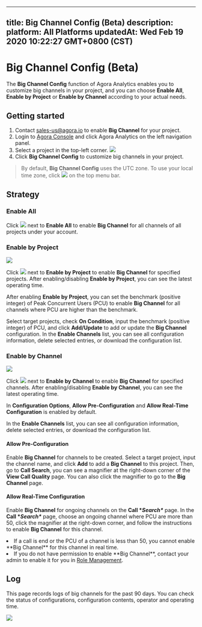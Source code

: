 
---
title: Big Channel Config (Beta)
description: 
platform: All Platforms
updatedAt: Wed Feb 19 2020 10:22:27 GMT+0800 (CST)
---
# Big Channel Config (Beta)
The **Big Channel Config** function of Agora Analytics enables you to customize big channels in your project, and you can choose **Enable All**, **Enable by Project** or **Enable by Channel** according to your actual needs.

## Getting started

1. Contact [sales-us@agora.io](mailto:sales-us@agora.io) to enable **Big Channel** for your project.
2. Login to [Agora Console](https://console.agora.io/) and click Agora Analytics on the left navigation panel.
3. Select a project in the top-left corner.
   ![](https://web-cdn.agora.io/docs-files/1581333255519)
4. Click **Big Channel Config** to customize big channels in your project.

> By default, **Big Channel Config** uses the UTC zone. To use your local time zone, click ![](https://web-cdn.agora.io/docs-files/1545894297187) on the top menu bar.

## Strategy

### Enable All

Click ![](https://web-cdn.agora.io/docs-files/1579063555007) next to **Enable All** to enable **Big Channel** for all channels of all projects under your account.

### Enable by Project

![](https://web-cdn.agora.io/docs-files/1581333894222)

Click ![](https://web-cdn.agora.io/docs-files/1579063555007) next to **Enable by Project** to enable **Big Channel** for specified projects. After enabling/disabling **Enable by Project**, you can see the latest operating time.

After enabling **Enable by Project**, you can set the benchmark (positive integer) of Peak Concurrent Users (PCU) to enable **Big Channel** for all channels where PCU are higher than the benchmark. 

Select target projects, check **On Condition**, input the benchmark (positive integer) of PCU, and click **Add/Update** to add or update the **Big Channel** configuration. In the **Enable Channels** list, you can see all configuration information, delete selected entries, or download the configuration list.

### Enable by Channel

![](https://web-cdn.agora.io/docs-files/1581333930574)

Click ![](https://web-cdn.agora.io/docs-files/1579063555007) next to **Enable by Channel** to enable **Big Channel** for specified channels. After enabling/disabling **Enable by Channel**, you can see the latest operating time.

In **Configuration Options**, **Allow Pre-Configuration** and **Allow Real-Time Configuration** is enabled by default.

In the **Enable Channels** list, you can see all configuration information, delete selected entries, or download the configuration list.

#### **Allow Pre-Configuration**

Enable **Big Channel** for channels to be created. Select a target project, input the channel name, and click **Add** to add a **Big Channel** to this project. Then, go to **Call Search**, you can see a magnifier at the right-down corner of the **View Call Quality** page. You can also click the magnifier to go to the **Big Channel** page.

#### **Allow Real-Time Configuration**

Enable **Big Channel** for ongoing channels on the **Call \**Search\**** page. In the **Call \**Search\**** page, choose an ongoing channel where PCU are more than 50, click the magnifier at the right-down corner, and follow the instructions to enable **Big Channel** for this channel.

<div class="alert note"><li>If a call is end or the PCU of a channel is less than 50, you cannot enable **Big Channel** for this channel in real time.<br><li>If you do not have permission to enable **Big Channel**, contact your admin to enable it for you in <a href="https://console.agora.io/role">Role Management</a >.</li></div>

## Log

This page records logs of big channels for the past 90 days. You can check the status of configurations, configuration contents, operator and operating time.

![](https://web-cdn.agora.io/docs-files/1581334771308)
